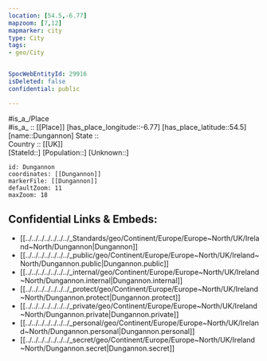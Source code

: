 ```yaml
---
location: [54.5,-6.77] 
mapzoom: [7,12] 
mapmarker: city 
type: City
tags:
- geo/City


SpocWebEntityId: 29916
isDeleted: false
confidential: public

---
```

#is_a_/Place  
#is_a_ :: [[Place]] 
[has_place_longitude::-6.77] 
[has_place_latitude::54.5] 
[name::Dungannon] 
State ::  
Country :: [[UK]]  
[StateId::] 
[Population::] 
[Unknown::] 


```leaflet
id: Dungannon
coordinates: [[Dungannon]] 
markerFile: [[Dungannon]] 
defaultZoom: 11 
maxZoom: 18
```


## Confidential Links & Embeds: 
- [[../../../../../../../_Standards/geo/Continent/Europe/Europe~North/UK/Ireland~North/Dungannon|Dungannon]] 
- [[../../../../../../../_public/geo/Continent/Europe/Europe~North/UK/Ireland~North/Dungannon.public|Dungannon.public]] 
- [[../../../../../../../_internal/geo/Continent/Europe/Europe~North/UK/Ireland~North/Dungannon.internal|Dungannon.internal]] 
- [[../../../../../../../_protect/geo/Continent/Europe/Europe~North/UK/Ireland~North/Dungannon.protect|Dungannon.protect]] 
- [[../../../../../../../_private/geo/Continent/Europe/Europe~North/UK/Ireland~North/Dungannon.private|Dungannon.private]] 
- [[../../../../../../../_personal/geo/Continent/Europe/Europe~North/UK/Ireland~North/Dungannon.personal|Dungannon.personal]] 
- [[../../../../../../../_secret/geo/Continent/Europe/Europe~North/UK/Ireland~North/Dungannon.secret|Dungannon.secret]] 
